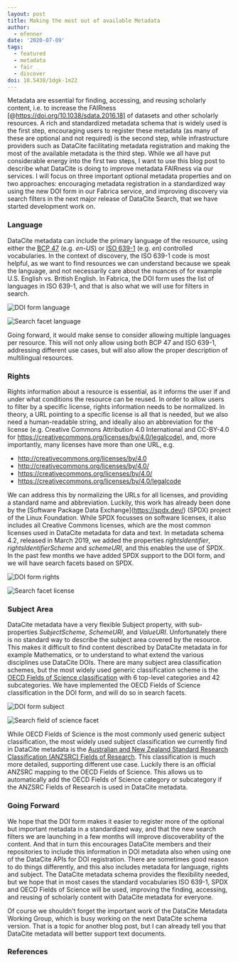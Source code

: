 ```yaml
---
layout: post
title: Making the most out of available Metadata
author:
  - mfenner
date: '2020-07-09'
tags:
  - featured
  - metadata
  - fair
  - discover
doi: 10.5438/1dgk-1m22
---
```

Metadata are essential for finding, accessing, and reusing scholarly content, i.e. to increase the FAIRness \[@https://doi.org/10.1038/sdata.2016.18] of datasets and other scholarly resources. A rich and standardized metadata schema that is widely used is the first step, encouraging users to register these metadata (as many of these are optional and not required) is the second step, while infrastructure providers such as DataCite facilitating metadata registration and making the most of the available metadata is the third step. While we all have put considerable energy into the first two steps, I want to use this blog post to describe what DataCite is doing to improve metadata FAIRness via our services. I will focus on three important optional metadata properties and on two approaches: encouraging metadata registration in a standardized way using the new DOI form in our Fabrica service, and improving discovery via search filters in the next major release of DataCite Search, that we have started development work on.

### Language

DataCite metadata can include the primary language of the resource, using either the [BCP 47](https://tools.ietf.org/html/bcp47) (e.g. _en-US_) or [ISO 639-1](https://en.wikipedia.org/wiki/ISO_639-1) (e.g. _en_) controlled vocabularies. In the context of discovery, the ISO 639-1 code is most helpful, as we want to find resources we can understand because we speak the language, and not necessarily care about the nuances of for example U.S. English vs. British English. In Fabrica, the DOI form uses the list of languages in ISO 639-1, and that is also what we will use for filters in search.

![](/images/uploads/bildschirmfoto-2020-07-09-um-07.03.28.png "DOI form language")

![](/images/uploads/bildschirmfoto-2020-07-09-um-07.03.56.png "Search facet language")

Going forward, it would make sense to consider allowing multiple languages per resource. This will not only allow using both BCP 47 and ISO 639-1, addressing different use cases, but will also allow the proper description of multilingual resources.

### Rights

Rights information about a resource is essential, as it informs the user if and under what conditions the resource can be reused. In order to allow users to filter by a specific license, rights information needs to be normalized. In theory, a URL pointing to a specific license is all that is needed, but we also need a human-readable string, and ideally also an abbreviation for the license (e.g. Creative Commons Attribution 4.0 International and CC-BY-4.0 for https://creativecommons.org/licenses/by/4.0/legalcode), and, more importantly, many licenses have more than one URL, e.g.

* <http://creativecommons.org/licenses/by/4.0>
* <http://creativecommons.org/licenses/by/4.0/>
* <https://creativecommons.org/licenses/by/4.0/>
* <https://creativecommons.org/licenses/by/4.0/legalcode>

We can address this by normalizing the URLs for all licenses, and providing a standard name and abbreviation. Luckily, this work has already been done by the \[Software Package Data Exchange](https://spdx.dev/) (SPDX) project of the Linux Foundation. While SPDX focusses on software licenses, it also includes all Creative Commons licenses, which are the most common licenses used in DataCite metadata for data and text. In metadata schema 4.2, released in March 2019, we added the properties _rightsIdentifier_, _rightsIdentifierScheme_ and _schemeURI_, and this enables the use of SPDX. In the past few months we have added SPDX support to the DOI form, and we will have search facets based on SPDX.

![](/images/uploads/bildschirmfoto-2020-07-09-um-07.35.30.png "DOI form rights")

![](/images/uploads/bildschirmfoto-2020-07-09-um-07.36.41.png "Search facet license")

### Subject Area

DataCite metadata have a very flexible Subject property, with sub-properties _SubjectScheme_, _SchemeURI_, and _ValueURI_. Unfortunately there is no standard way to describe the subject area covered by the resource. This makes it difficult to find content described by DataCite metadata in for example Mathematics, or to understand to what extend the various disciplines use DataCite DOIs.
There are many subject area classification schemes, but the most widely used generic classification scheme is the [OECD Fields of Science classification](https://www.oecd.org/science/inno/38235147.pdf) with 6 top-level categories and 42 subcategories. We have implemented the OECD Fields of Science classification in the DOI form, and will do so in search facets.

![](/images/uploads/bildschirmfoto-2020-07-09-um-07.51.23.png "DOI form subject")

![](/images/uploads/bildschirmfoto-2020-07-09-um-07.52.20.png "Search field of science facet")

While OECD Fields of Science is the most commonly used generic subject classification, the most widely used subject classification we currently find in DataCite metadata is the [Australian and New Zealand Standard Research Classification (ANZSRC) Fields of Research](https://www.abs.gov.au/Ausstats/abs@.nsf/Latestproducts/6BB427AB9696C225CA2574180004463E?opendocument). This classification is much more detailed, supporting different use case. Luckily there is an official ANZSRC mapping to the OECD Fields of Science. This allows us to automatically add the OECD Fields of Science category or subcategory if the ANZSRC Fields of Research is used in DataCite metadata.

### Going Forward

We hope that the DOI form makes it easier to register more of the optional but important metadata in a standardized way, and that the new search filters we are launching in a few months will improve discoverability of the content. And that in turn this encourages DataCite members and their repositories to include this information in DOI metadata also when using one of the DataCite APIs for DOI registration. There are sometimes good reason to do things differently, and this also includes metadata for language, rights and subject. The DataCite metadata schema provides the flexibility needed, but we hope that in most cases the standard vocabularies ISO 639-1, SPDX and OECD Fields of Science will be used, improving the finding, accessing, and reusing of scholarly content with DataCite metadata for everyone.

Of course we shouldn’t forget the important work of the DataCite Metadata Working Group, which is busy working on the next DataCite schema version. That is a topic for another blog post, but I can already tell you that DataCite metadata will better support text documents.

### References
